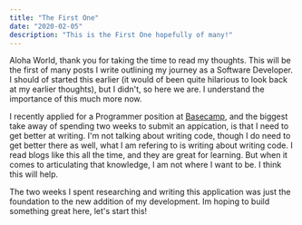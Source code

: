 ```yaml
---
title: "The First One"
date: "2020-02-05"
description: "This is the First One hopefully of many!"
---
```


Aloha World, thank you for taking the time to read my thoughts. This will be the first of many posts I write outlining my journey as a Software Developer. I should of started this earlier (it would of been quite hilarious to look back at my earlier thoughts), but I didn't, so here we are. I understand the importance of this much more now.

I recently applied for a Programmer position at [Basecamp](https://basecamp.com), and the biggest take away of spending two weeks to submit an appication, is that I need to get better at writing. I'm not talking about writing code, though I do need to get better there as well, what I am refering to is writing about writing code. I read blogs like this all the time, and they are great for learning. But when it comes to articulating that knowledge, I am not where I want to be. I think this will help.

The two weeks I spent researching and writing this application was just the foundation to the new addition of my development. Im hoping to build something great here, let's start this!
